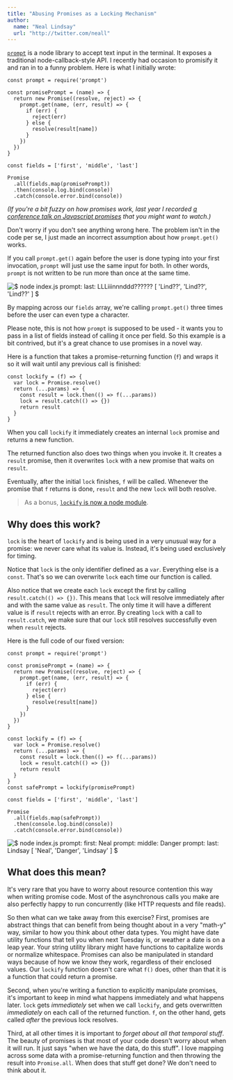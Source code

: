 ```yaml
---
title: "Abusing Promises as a Locking Mechanism"
author:
  name: "Neal Lindsay"
  url: "http://twitter.com/neall"
---
```


[`prompt`][prompt] is a node library to accept text input in the terminal. It
exposes a traditional node-callback-style API. I recently had occasion to
promisify it and ran in to a funny problem. Here is what I initially wrote:

[prompt]: https://www.npmjs.com/package/prompt

    const prompt = require('prompt')

    const promisePrompt = (name) => {
      return new Promise((resolve, reject) => {
        prompt.get(name, (err, result) => {
          if (err) {
            reject(err)
          } else {
            resolve(result[name])
          }
        })
      })
    }

    const fields = ['first', 'middle', 'last']

    Promise
      .all(fields.map(promisePrompt))
      .then(console.log.bind(console))
      .catch(console.error.bind(console))

*(If you're a bit fuzzy on how promises work, last year I recorded
[a conference talk on Javascript promises][patterns] that you might want to
watch.)*

[patterns]: /posts/2016-01-14-common-patterns-using-promises

Don't worry if you don't see anything wrong here. The problem isn't in the code
per se, I just made an incorrect assumption about how `prompt.get()` works.

If you call `prompt.get()` again before the user is done typing into your first
invocation, `prompt` will just use the same input for both. In other words,
`prompt` is not written to be run more than once at the same time.

<img style="margin: 0 auto" src="/img/locking-with-promises/before.gif" alt="$ node index.js
prompt: last:  LLLiiinnnddd??????
[ 'Lind??', 'Lind??', 'Lind??' ]
$ ">

By mapping across our `fields` array, we're calling `prompt.get()` three times
before the user can even type a character.

Please note, this is not how `prompt` is supposed to be used - it wants you to
pass in a list of fields instead of calling it once per field. So this example
is a bit contrived, but it's a great chance to use promises in a novel way.

Here is a function that takes a promise-returning function (`f`) and wraps it so
it will wait until any previous call is finished:

    const lockify = (f) => {
      var lock = Promise.resolve()
      return (...params) => {
        const result = lock.then(() => f(...params))
        lock = result.catch(() => {})
        return result
      }
    }

When you call `lockify` it immediately creates an internal `lock` promise and
returns a new function.

The returned function also does two things when you invoke it. It creates a
`result` promise, then it overwrites `lock` with a new promise that waits on
`result`.

Eventually, after the initial `lock` finishes, `f` will be called. Whenever the
promise that `f` returns is done, `result` and the new `lock` will both resolve.

> As a bonus, [`lockify` is now a node module][lockify-npm].

[lockify-npm]: https://www.npmjs.com/package/lockify

## Why does this work?

`lock` is the heart of `lockify` and is being used in a very unusual way for a
promise: we never care what its value is. Instead, it's being used exclusively
for timing.

Notice that `lock` is the only identifier defined as a `var`. Everything else is
a `const`. That's so we can overwrite `lock` each time our function is called.

Also notice that we create each `lock` except the first by calling
`result.catch(() => {})`. This means that `lock` will resolve immediately after
and with the same value as `result`. The only time it will have a different
value is if `result` rejects with an error. By creating `lock` with a call to
`result.catch`, we make sure that our `lock` still resolves successfully even
when `result` rejects.

Here is the full code of our fixed version:

    const prompt = require('prompt')

    const promisePrompt = (name) => {
      return new Promise((resolve, reject) => {
        prompt.get(name, (err, result) => {
          if (err) {
            reject(err)
          } else {
            resolve(result[name])
          }
        })
      })
    }

    const lockify = (f) => {
      var lock = Promise.resolve()
      return (...params) => {
        const result = lock.then(() => f(...params))
        lock = result.catch(() => {})
        return result
      }
    }
    const safePrompt = lockify(promisePrompt)

    const fields = ['first', 'middle', 'last']

    Promise
      .all(fields.map(safePrompt))
      .then(console.log.bind(console))
      .catch(console.error.bind(console))


<img style="margin: 0 auto" src="/img/locking-with-promises/after.gif" alt="$ node index.js
prompt: first:  Neal
prompt: middle:  Danger
prompt: last:  Lindsay
[ 'Neal', 'Danger', 'Lindsay' ]
$ ">

## What does this mean?

It's very rare that you have to worry about resource contention this way when
writing promise code. Most of the asynchronous calls you make are also perfectly
happy to run concurrently (like HTTP requests and file reads).

So then what can we take away from this exercise? First, promises are abstract
things that can benefit from being thought about in a very "math-y" way, similar
to how you think about other data types. You might have date utility functions
that tell you when next Tuesday is, or weather a date is on a leap year. Your
string utility library might have functions to capitalize words or normalize
whitespace. Promises can also be manipulated in standard ways because of how we
know they work, regardless of their enclosed values. Our `lockify` function
doesn't care what `f()` does, other than that it is a function that could return
a promise.

Second, when you're writing a function to explicitly manipulate promises, it's
important to keep in mind what happens immediately and what happens later.
`lock` gets *immediately* set when we call `lockify`, and gets overwritten
*immediately* on each call of the returned function. `f`, on the other hand,
gets called *after* the previous lock resolves.

Third, at all other times it is important to *forget about all that temporal
stuff*. The beauty of promises is that most of your code doesn't worry about
when it will run. It just says "when we have the data, do this stuff". I love
mapping across some data with a promise-returning function and then throwing the
result into `Promise.all`. When does that stuff get done? We don't need to think
about it.
